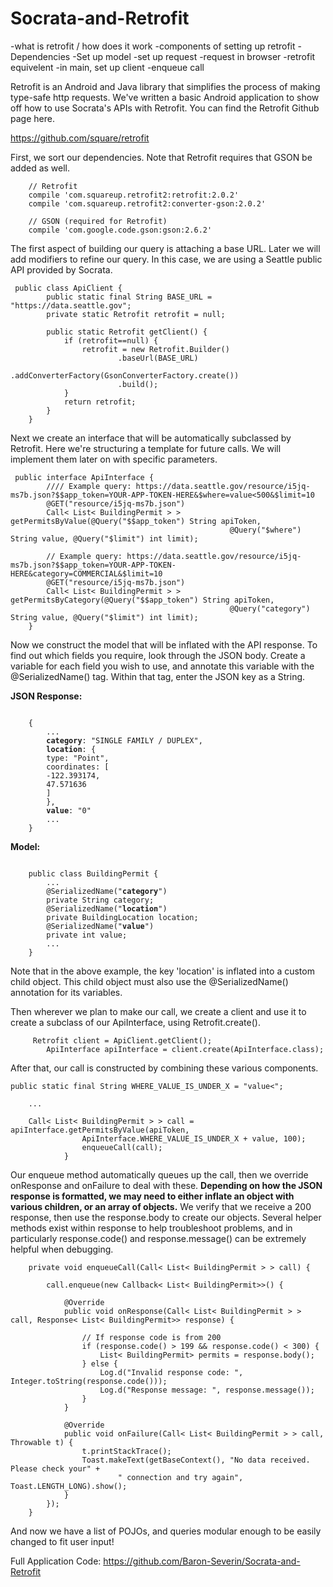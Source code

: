 # Socrata-and-Retrofit

-what is retrofit / how does it work
-components of setting up retrofit
	-Dependencies 
	-Set up model
	-set up request
		-request in browser
		-retrofit equivelent
	-in main, set up client
	-enqueue call




Retrofit is an Android and Java library that simplifies the process of making type-safe http requests.  We've written a basic Android application to show off how to use Socrata's APIs with Retrofit.  You can find the Retrofit Github page here.

https://github.com/square/retrofit

First, we sort our dependencies.  Note that Retrofit requires that GSON be added as well.
<pre><code>    // Retrofit
    compile 'com.squareup.retrofit2:retrofit:2.0.2'
    compile 'com.squareup.retrofit2:converter-gson:2.0.2'

    // GSON (required for Retrofit)
    compile 'com.google.code.gson:gson:2.6.2'
</code></pre>

The first aspect of building our query is attaching a base URL.  Later we will add modifiers to refine our query.  In this case, we are using a Seattle public API provided by Socrata.

<pre><code>	public class ApiClient {
	    public static final String BASE_URL = "https://data.seattle.gov";
	    private static Retrofit retrofit = null;

	    public static Retrofit getClient() {
	        if (retrofit==null) {
	            retrofit = new Retrofit.Builder()
	                    .baseUrl(BASE_URL)
	                    .addConverterFactory(GsonConverterFactory.create())
	                    .build();
	        }
	        return retrofit;
	    }
	}
</code></pre>

Next we create an interface that will be automatically subclassed by Retrofit.  Here we're structuring a template for future calls.  We will implement them later on with specific parameters.

<pre><code>	public interface ApiInterface {
		//// Example query: https://data.seattle.gov/resource/i5jq-ms7b.json?$$app_token=YOUR-APP-TOKEN-HERE&$where=value<500&$limit=10
    	@GET("resource/i5jq-ms7b.json")
    	Call< List< BuildingPermit > > getPermitsByValue(@Query("$$app_token") String apiToken,
                                                 @Query("$where") String value, @Query("$limit") int limit);

        // Example query: https://data.seattle.gov/resource/i5jq-ms7b.json?$$app_token=YOUR-APP-TOKEN-HERE&category=COMMERCIAL&$limit=10
        @GET("resource/i5jq-ms7b.json")
    	Call< List< BuildingPermit > > getPermitsByCategory(@Query("$$app_token") String apiToken,
                                                 @Query("category") String value, @Query("$limit") int limit);
    }
</code></pre>

Now we construct the model that will be inflated with the API response.  To find out which fields you require, look through the JSON body.  Create a variable for each field you wish to use, and annotate this variable with the @SerializedName() tag.  Within that tag, enter the JSON key as a String.

<B>JSON Response:</B>
<pre><code>
	{
		...
		<B>category</B>: "SINGLE FAMILY / DUPLEX",
		<B>location</B>: {
		type: "Point",
		coordinates: [
		-122.393174,
		47.571636
		]
		},
		<B>value</B>: "0"
		...
	}
</code></pre>

<B>Model:</B>
<pre><code>
	public class BuildingPermit {
		...
		@SerializedName("<B>category</B>")
	    private String category;
	    @SerializedName("<B>location</B>")
	    private BuildingLocation location;
	    @SerializedName("<B>value</B>")
	    private int value;
	    ...
	}
</code></pre>

Note that in the above example, the key 'location' is inflated into a custom child object.  This child object must also use the @SerializedName() annotation for its variables.

Then wherever we plan to make our call, we create a client and use it to create a subclass of our ApiInterface, using Retrofit.create().

<pre><code>		Retrofit client = ApiClient.getClient();
        ApiInterface apiInterface = client.create(ApiInterface.class);
</code></pre>

After that, our call is constructed by combining these various components.

<pre><code>public static final String WHERE_VALUE_IS_UNDER_X = "value<";

	...

	Call< List< BuildingPermit > > call = apiInterface.getPermitsByValue(apiToken,
                ApiInterface.WHERE_VALUE_IS_UNDER_X + value, 100);
                enqueueCall(call);
            }
</code></pre>

Our enqueue method automatically queues up the call, then we override onResponse and onFailure to deal with these.  <B>Depending on how the JSON response is formatted, we may need to either inflate an object with various children, or an array of objects.</B>  We verify that we receive a 200 response, then use the response.body to create our objects.  Several helper methods exist within response to help troubleshoot problems, and in particularly response.code() and response.message() can be extremely helpful when debugging.

<pre><code>    private void enqueueCall(Call< List< BuildingPermit > > call) {

        call.enqueue(new Callback< List< BuildingPermit>>() {

            @Override
            public void onResponse(Call< List< BuildingPermit > > call, Response< List< BuildingPermit>> response) {

                // If response code is from 200
                if (response.code() > 199 && response.code() < 300) {
                    List< BuildingPermit> permits = response.body();
                } else {
                    Log.d("Invalid response code: ", Integer.toString(response.code()));
                    Log.d("Response message: ", response.message());
                }
            }

            @Override
            public void onFailure(Call< List< BuildingPermit > > call, Throwable t) {
                t.printStackTrace();
                Toast.makeText(getBaseContext(), "No data received. Please check your" +
                        " connection and try again", Toast.LENGTH_LONG).show();
            }
        });
    }
</code></pre>

And now we have a list of POJOs, and queries modular enough to be easily changed to fit user input!


Full Application Code:
https://github.com/Baron-Severin/Socrata-and-Retrofit

